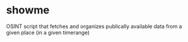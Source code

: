 # showme
OSINT script that fetches and organizes publically available data from a given place (in a given timerange)

